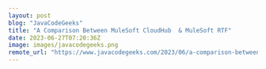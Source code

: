 ```yaml
---
layout: post
blog: "JavaCodeGeeks"
title: "A Comparison Between MuleSoft CloudHub  & MuleSoft RTF"
date: 2023-06-27T07:20:36Z
image: images/javacodegeeks.png
remote_url: "https://www.javacodegeeks.com/2023/06/a-comparison-between-mulesoft-cloudhub-mulesoft-rtf.html"
---
```

